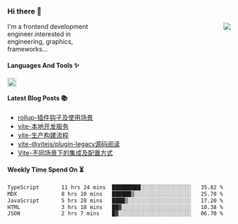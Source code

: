 <!--
**zhaohuanyuu/zhaohuanyuu** is a ✨ _special_ ✨ repository because its `README.md` (this file) appears on your GitHub profile.
-->

### Hi there 👋

<picture>
  <source media="(prefers-color-scheme: dark)" srcset="https://github-readme-stats.vercel.app/api?username=zhaohuanyuu&count_private=true&show_icons=true&theme=city_lights&hide_title=true">
  <img align="right" src="https://github-readme-stats.vercel.app/api?username=zhaohuanyuu&count_private=true&show_icons=true&hide_title=true">
</picture>

<p align="left" style="width:40%">I'm a frontend development engineer.interested in engineering, graphics, frameworks...</p>

#### Languages And Tools ✨

<img align="left" height="20" src="https://skillicons.dev/icons?i=js,ts,nodejs,rust,react,vue,svelte,gatsby,graphql,nestjs" />

</br>

#### Latest Blog Posts 📚
<!-- BLOG-POST-LIST:START -->
- [rollup-插件钩子及使用场景](https://auu.zone/post/rollup-plugin)
- [vite-本地开发服务](https://auu.zone/post/vite-server)
- [vite-生产构建流程](https://auu.zone/post/vite-build)
- [vite-@vitejs/plugin-legacy源码阅读](https://auu.zone/post/vite-legacy)
- [Vite-不同场景下的集成及配置方式](https://auu.zone/post/vite-integrations)
<!-- BLOG-POST-LIST:END -->

#### Weekly Time Spend On ⏳
<!--START_SECTION:waka-->

```txt
TypeScript       11 hrs 24 mins  █████████░░░░░░░░░░░░░░░░   35.82 %
MDX              8 hrs 10 mins   ██████▒░░░░░░░░░░░░░░░░░░   25.70 %
JavaScript       5 hrs 28 mins   ████▒░░░░░░░░░░░░░░░░░░░░   17.20 %
HTML             3 hrs 18 mins   ██▓░░░░░░░░░░░░░░░░░░░░░░   10.38 %
JSON             2 hrs 7 mins    █▓░░░░░░░░░░░░░░░░░░░░░░░   06.70 %
```

<!--END_SECTION:waka-->

